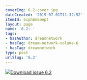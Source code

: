 ```yaml
---
coverImg: 6.2-cover.jpg
dateCreated: '2019-07-01T11:32:52'
itemId: bcphbm5mept
layout: page
name: '6.2: '
tags:
- hasAuthor: dreamnetwork
- hasTag: dream-network-volume-6
- hasTag: dreamnetwork
type: post
urlSlug: '6.2'
---
```

<img class="card-journal-img" src="../images/6.2-rect.jpg"/><a href="../files/pdfs/Volume_6/6.2-Dream-Network-Bulletin_Volume-6-Number-2.pdf" download="">Download issue 6.2</a>